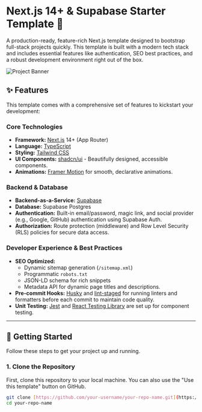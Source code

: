 # Next.js 14+ & Supabase Starter Template 🚀

A production-ready, feature-rich Next.js template designed to bootstrap full-stack projects quickly. This template is built with a modern tech stack and includes essential features like authentication, SEO best practices, and a robust development environment right out of the box.

![Project Banner](https://placehold.co/1200x630/000000/FFFFFF/png?text=Next.js%20%26%20Supabase%20Starter)

## ✨ Features

This template comes with a comprehensive set of features to kickstart your development:

### Core Technologies
- **Framework:** [Next.js](https://nextjs.org/) 14+ (App Router)
- **Language:** [TypeScript](https://www.typescriptlang.org/)
- **Styling:** [Tailwind CSS](https://tailwindcss.com/)
- **UI Components:** [shadcn/ui](https://ui.shadcn.com/) - Beautifully designed, accessible components.
- **Animations:** [Framer Motion](https://www.framer.com/motion/) for smooth, declarative animations.

### Backend & Database
- **Backend-as-a-Service:** [Supabase](https://supabase.com/)
- **Database:** Supabase Postgres
- **Authentication:** Built-in email/password, magic link, and social provider (e.g., Google, GitHub) authentication using Supabase Auth.
- **Authorization:** Route protection (middleware) and Row Level Security (RLS) policies for secure data access.

### Developer Experience & Best Practices
- **SEO Optimized:**
  - Dynamic sitemap generation (`/sitemap.xml`)
  - Programmatic `robots.txt`
  - JSON-LD schema for rich snippets
  - Metadata API for dynamic page titles and descriptions.
- **Pre-commit Hooks:** [Husky](https://typicode.github.io/husky/) and [lint-staged](https://github.com/okonet/lint-staged) for running linters and formatters before each commit to maintain code quality.
- **Unit Testing:** [Jest](https://jestjs.io/) and [React Testing Library](https://testing-library.com/docs/react-testing-library/intro/) are set up for component testing.

---

## 🚀 Getting Started

Follow these steps to get your project up and running.

### 1. Clone the Repository

First, clone this repository to your local machine. You can also use the "Use this template" button on GitHub.

```bash
git clone [https://github.com/your-username/your-repo-name.git](https://github.com/your-username/your-repo-name.git)
cd your-repo-name